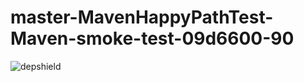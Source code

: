 # master-MavenHappyPathTest-Maven-smoke-test-09d6600-90

![depshield](https://dev1.dev.depshield.sonatype.org/badges/depshield-testing/master-MavenHappyPathTest-Maven-smoke-test-09d6600-90/depshield.svg)